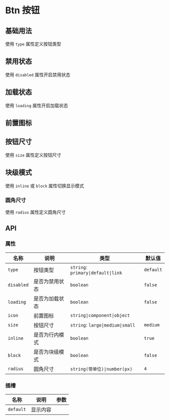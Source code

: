 # Btn 按钮

## 基础用法

使用 `type` 属性定义按钮类型

<preview path="./demos/basic.vue"></preview>

## 禁用状态

使用 `disabled` 属性开启禁用状态

<preview path="./demos/disabled.vue"></preview>

## 加载状态

使用 `loading` 属性开启加载状态

<preview path="./demos/loading.vue"></preview>

## 前置图标

<!--@include: @/component/@parts/props-icon.md-->

<preview path="./demos/icon.vue"></preview>

## 按钮尺寸

使用 `size` 属性定义按钮尺寸

<preview path="./demos/size.vue"></preview>

## 块级模式

使用 `inline` 或 `block` 属性切换显示模式

<preview path="./demos/display.vue"></preview>

<!--@include: @/component/@parts/props-style.md-->

### 圆角尺寸

使用 `radius` 属性定义圆角尺寸

<preview path="./demos/radius.vue"></preview>

## API

### 属性

| 名称       | 说明           | 类型                               | 默认值    |
| ---------- | -------------- | ---------------------------------- | --------- |
| `type`     | 按钮类型       | `string`: `primary\|default\|link` | `default` |
| `disabled` | 是否为禁用状态 | `boolean`                          | `false`   |
| `loading`  | 是否为加载状态 | `boolean`                          | `false`   |
| `icon`     | 前置图标       | `string\|component\|object`        |           |
| `size`     | 按钮尺寸       | `string`: `large\|medium\|small`   | `medium`  |
| `inline`   | 是否为行内模式 | `boolean`                          | `true`    |
| `block`    | 是否为块级模式 | `boolean`                          | `false`   |
| `radius`   | 圆角尺寸       | `string(带单位)\|number(px)`       | `4`       |

### 插槽

| 名称      | 说明     | 参数 |
| --------- | -------- | ---- |
| `default` | 显示内容 |      |
